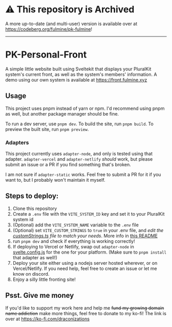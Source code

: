 # ⚠️ This repository is Archived
A more up-to-date (and multi-user) version is available over at https://codeberg.org/fulmine/pk-fulmine!

-----

# PK-Personal-Front
A simple little website built using Sveltekit that displays your PluralKit system's current front, as well as the system's members' information. A demo using our own system is available at https://front.fulmine.xyz

## Usage
This project uses pnpm instead of yarn or npm. I'd recommend using pnpm as well, but another package manager should be fine.

To run a dev server, use `pnpm dev`. To build the site, run `pnpm build`. To preview the built site, run `pnpm preview`.

### Adapters
This project currently uses `adapter-node`, and only is tested using that adapter. `adapter-vercel` and `adapter-netlify` *should* work, but please submit an issue or a PR if you find something that's broken.

I am not sure if `adapter-static` works. Feel free to submit a PR for it if you want to, but I probably won't maintain it myself.

## Steps to deploy:
1. Clone this repository
2. Create a `.env` file with the `VITE_SYSTEM_ID` key and set it to your PluralKit system id
3. (Optional) add the `VITE_SYSTEM_NAME` variable to the `.env` file
4. (Optional) set `VITE_CUSTOM_STRINGS` to `true` in your .env file, and *edit the [customStrings.ts](/src/lib/functions/customStrings.ts) file to match your needs*. More info in [this README](/src/lib/functions/README.md)
5. run `pnpm dev` and check if everything is working correctly!
6. If deploying to Vercel or Netlify, swap out `adapter-node` in [svelte.config.js](/svelte.config.js) for the one for your platform. (Make sure to `pnpm install` that adapter as well!)
7. Deploy your site either using a nodejs server hosted wherever, or on Vercel/Netlify. If you need help, feel free to create an issue or let me know on discord.
8. Enjoy a silly little fronting site!

## Psst. Give me money
If you'd like to support my work here and help me ~~fund my growing domain name addiction~~ make more things, feel free to donate to my ko-fi! The link is over at https://ko-fi.com/draconizations
